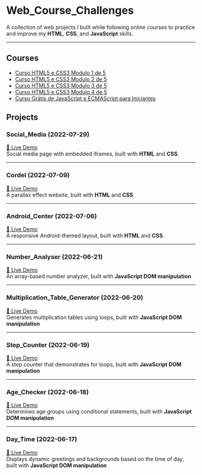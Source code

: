 # Web_Course_Challenges
A collection of web projects I built while following online courses to practice and improve my **HTML**, **CSS**, and **JavaScript** skills.  

---

## Courses

- [Curso HTML5 e CSS3 Modulo 1 de 5](https://www.youtube.com/watch?v=Ejkb_YpuHWs&list=PLHz_AreHm4dkZ9-atkcmcBaMZdmLHft8n)
- [Curso HTML5 e CSS3 Modulo 2 de 5](https://www.youtube.com/playlist?list=PLHz_AreHm4dlUpEXkY1AyVLQGcpSgVF8s)
- [Curso HTML5 e CSS3 Modulo 3 de 5](https://www.youtube.com/playlist?list=PLHz_AreHm4dmcAviDwiGgHbeEJToxbOpZ)
- [Curso HTML5 e CSS3 Modulo 4 de 5](https://www.youtube.com/playlist?list=PLHz_AreHm4dkcVCk2Bn_fdVQ81Fkrh6WT)
- [Curso Grátis de JavaScript e ECMAScript para Iniciantes](https://www.youtube.com/playlist?list=PLHz_AreHm4dlsK3Nr9GVvXCbpQyHQl1o1)


## Projects  

### Social_Media (2022-07-29)  
[🔗 Live Demo](https://andreasseituno-dev.github.io/Web_Course_Challenges/Social_Media/)  
Social media page with embedded iframes, built with **HTML** and **CSS**. 

---

### Cordel (2022-07-09)  
[🔗 Live Demo](https://andreasseituno-dev.github.io/Web_Course_Challenges/Cordel/)  
A parallax effect website, built with **HTML** and **CSS**. 

---

### Android_Center (2022-07-06)  
[🔗 Live Demo](https://andreasseituno-dev.github.io/Web_Course_Challenges/Android_Center/)  
A responsive Android-themed layout, built with **HTML** and **CSS**. 

---

### Number_Analyser (2022-06-21)  
[🔗 Live Demo](https://andreasseituno-dev.github.io/Web_Course_Challenges/Number_Analyser/exe5.html)  
An array-based number analyzer, built with **JavaScript DOM manipulation**

---

### Multiplication_Table_Generator (2022-06-20)  
[🔗 Live Demo](https://andreasseituno-dev.github.io/Web_Course_Challenges/Multiplication_Table_Generator/exe4.html)  
Generates multiplication tables using loops, built with **JavaScript DOM manipulation**

---

### Step_Counter (2022-06-19)  
[🔗 Live Demo](https://andreasseituno-dev.github.io/Web_Course_Challenges/Step_Counter/exe3.html)  
A step counter that demonstrates for loops, built with **JavaScript DOM manipulation**

---

### Age_Checker (2022-06-18)  
[🔗 Live Demo](https://andreasseituno-dev.github.io/Web_Course_Challenges/Age_Checker/exe2.html)  
Determines age groups using conditional statements, built with **JavaScript DOM manipulation**

---

### Day_Time (2022-06-17)  
[🔗 Live Demo](https://andreasseituno-dev.github.io/Web_Course_Challenges/Day_Time/exe1.html)  
Displays dynamic greetings and backgrounds based on the time of day, built with **JavaScript DOM manipulation**
